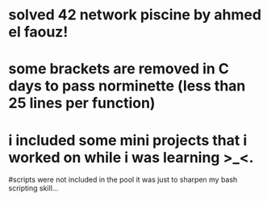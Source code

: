 # solved 42 network piscine by ahmed el faouz!
# some brackets are removed in C days to pass norminette (less than 25 lines per function)
# i included some mini projects that i worked on while i was learning >_<.
#scripts were not included in the pool it was just to sharpen my bash scripting skill...
